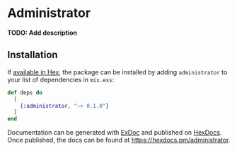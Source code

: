 # Administrator

**TODO: Add description**

## Installation

If [available in Hex](https://hex.pm/docs/publish), the package can be installed
by adding `administrator` to your list of dependencies in `mix.exs`:

```elixir
def deps do
  [
    {:administrator, "~> 0.1.0"}
  ]
end
```

Documentation can be generated with [ExDoc](https://github.com/elixir-lang/ex_doc)
and published on [HexDocs](https://hexdocs.pm). Once published, the docs can
be found at <https://hexdocs.pm/administrator>.

